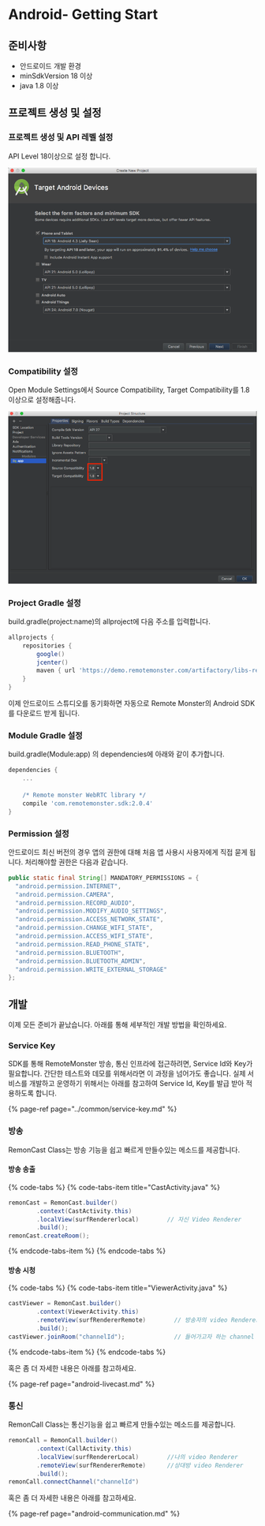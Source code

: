 # Android- Getting Start

## 준비사항

* 안드로이드 개발 환경
* minSdkVersion 18 이상
* java 1.8 이상

## 프로젝트 생성 및 설정

### 프로젝트 생성 및 API 레벨 설정

API Level 18이상으로 설정 합니다.

![](../.gitbook/assets/image.png)

### Compatibility 설정 

Open Module Settings에서 Source Compatibility, Target Compatibility를 1.8 이상으로 설정해줍니다.

![](../.gitbook/assets/image%20%284%29.png)

### Project Gradle 설정

build.gradle\(project:name\)의 allproject에 다음 주소를 입력합니다.

```groovy
allprojects {
    repositories {
        google()
        jcenter()
        maven { url 'https://demo.remotemonster.com/artifactory/libs-release-local' }
    }
}
```

이제 안드로이드 스튜디오를 동기화하면 자동으로 Remote Monster의 Android SDK를 다운로드 받게 됩니다.

### Module Gradle 설정

build.gradle\(Module:app\) 의 dependencies에 아래와 같이 추가합니다.

```groovy
dependencies {
    ...
    
    /* Remote monster WebRTC library */
    compile 'com.remotemonster.sdk:2.0.4'
}
```

### Permission 설정

안드로이드 최신 버전의 경우 앱의 권한에 대해 처음 앱 사용시 사용자에게 직접 묻게 됩니다. 처리해야할 권한은 다음과 같습니다.

```java
public static final String[] MANDATORY_PERMISSIONS = {
  "android.permission.INTERNET",
  "android.permission.CAMERA",
  "android.permission.RECORD_AUDIO",
  "android.permission.MODIFY_AUDIO_SETTINGS",
  "android.permission.ACCESS_NETWORK_STATE",
  "android.permission.CHANGE_WIFI_STATE",
  "android.permission.ACCESS_WIFI_STATE",
  "android.permission.READ_PHONE_STATE",
  "android.permission.BLUETOOTH",
  "android.permission.BLUETOOTH_ADMIN",
  "android.permission.WRITE_EXTERNAL_STORAGE"
};
```

## 개발

이제 모든 준비가 끝났습니다. 아래를 통해 세부적인 개발 방법을 확인하세요.

### Service Key

SDK를 통해 RemoteMonster 방송, 통신 인프라에 접근하려면, Service Id와 Key가 필요합니다. 간단한 테스트와 데모를 위해서라면 이 과정을 넘어가도 좋습니다. 실제 서비스를 개발하고 운영하기 위해서는 아래를 참고하여 Service Id, Key를 발급 받아 적용하도록 합니다.

{% page-ref page="../common/service-key.md" %}

### 방송

RemonCast Class는 방송 기능을 쉽고 빠르게 만들수있는 메소드를 제공합니다.

#### 방송 송출

{% code-tabs %}
{% code-tabs-item title="CastActivity.java" %}
```java
remonCast = RemonCast.builder()
        .context(CastActivity.this)
        .localView(surfRendererlocal)        // 자신 Video Renderer
        .build();
remonCast.createRoom();
```
{% endcode-tabs-item %}
{% endcode-tabs %}

#### 방송 시청

{% code-tabs %}
{% code-tabs-item title="ViewerActivity.java" %}
```java
castViewer = RemonCast.builder()
        .context(ViewerActivity.this)
        .remoteView(surfRendererRemote)        // 방송자의 video Renderer
        .build();
castViewer.joinRoom("channelId");              // 들어가고자 하는 channel
```
{% endcode-tabs-item %}
{% endcode-tabs %}

혹은 좀 더 자세한 내용은 아래를 참고하세요.

{% page-ref page="android-livecast.md" %}

### 통신

RemonCall Class는 통신기능을 쉽고 빠르게 만들수있는 메소드를 제공합니다.

```java
remonCall = RemonCall.builder()
        .context(CallActivity.this)        
        .localView(surfRendererLocal)        //나의 video Renderer
        .remoteView(surfRendererRemote)      //상대방 video Renderer
        .build();
remonCall.connectChannel("channelId")
```

혹은 좀 더 자세한 내용은 아래를 참고하세요.

{% page-ref page="android-communication.md" %}



